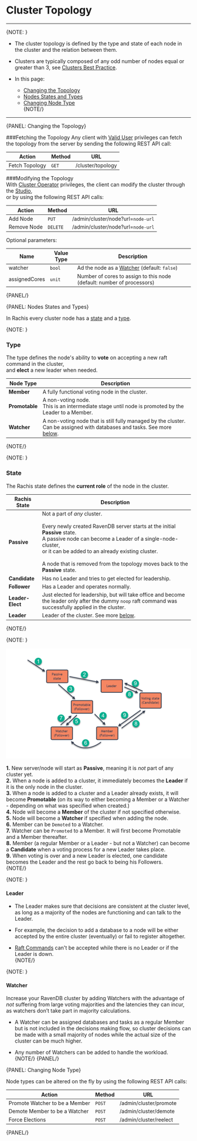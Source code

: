# Cluster Topology
---

{NOTE: }

* The cluster topology is defined by the type and state of each node in the cluster and the relation between them.  

* Clusters are typically composed of any odd number of nodes equal or greater than 3, see [Clusters Best Practice](../../../server/clustering/cluster-best-practice-and-configuration).  

* In this page:  
  * [Changing the Topology](../../../server/clustering/rachis/cluster-topology#changing-the-topology)  
  * [Nodes States and Types](../../../server/clustering/rachis/cluster-topology#nodes-states-and-types)  
  * [Changing Node Type](../../../server/clustering/rachis/cluster-topology#changing-node-type)  
{NOTE/}

---

{PANEL: Changing the Topology}

###Fetching the Topology
Any client with [Valid User](../../security/authorization/security-clearance-and-permissions#user) privileges can fetch the topology from the server 
by sending the following REST API call:  

| Action | Method | URL |
| - | - | - |
| Fetch Topology | `GET` | /cluster/topology |

###Modifying the Topology  
With [Cluster Operator](../../security/authorization/security-clearance-and-permissions#operator) privileges, 
the client can modify the cluster through the [Studio](../../../studio/server/cluster/cluster-view#cluster-view-operations),  
or by using the following REST API calls:  

| Action | Method | URL |
| - | - | - |
| Add Node | `PUT` | /admin/cluster/node?url=`node-url` |
| Remove Node | `DELETE` | /admin/cluster/node?url=`node-url` |

Optional parameters:

| Name | Value Type | Description |
| - | - | - |
| watcher | `bool` | Ad the node as a [Watcher](../../../server/clustering/rachis/cluster-topology#watcher) (default: `false`) |
| assignedCores | `unit` | Number of cores to assign to this node (default: number of processors) |
{PANEL/}

{PANEL: Nodes States and Types}

In Rachis every cluster node has a [state](../../../server/clustering/rachis/cluster-topology#state) and a [type](../../../server/clustering/rachis/cluster-topology#type).  

{NOTE: }

### Type
The type defines the node's ability to **vote** on accepting a new raft command in the cluster,  
and **elect** a new leader when needed.  

| Node Type | Description |
| - | - |
| **Member** | A fully functional voting node in the cluster. |
| **Promotable** | A non-voting node. <br/>This is an intermediate stage until node is promoted by the Leader to a Member. |
| **Watcher** | A non-voting node that is still fully managed by the cluster. <br/>Can be assigned with databases and tasks. See more [below](../../../server/clustering/rachis/cluster-topology#watcher). |
{NOTE/}

{NOTE: }

### State
The Rachis state defines the **current role** of the node in the cluster.

| Rachis State | Description |
| - | - |
| **Passive** | Not a part of _any_ cluster.<br/><br/>Every newly created RavenDB server starts at the initial **Passive** state.<br/>A passive node can become a Leader of a single-node-cluster,<br/>or it can be added to an already existing cluster.<br/><br/>A node that is removed from the topology moves back to the **Passive** state. |
| **Candidate** | Has no Leader and tries to get elected for leadership. |
| **Follower** | Has a Leader and operates normally. |
| **Leader-Elect** | Just elected for leadership, but will take office and become the leader only after the dummy `noop` raft command was successfully applied in the cluster. |
| **Leader** | Leader of the cluster. See more [below](../../../server/clustering/rachis/cluster-topology#leader). |
{NOTE/}

{NOTE: }

![Figure 3. States Transitions](images/cluster-states.png "Cluster Nodes States Flow")

**1.** New server/node will start as **Passive**, meaning it is _not_ part of any cluster yet.  
**2.** When a node is added to a cluster, it immediately becomes the **Leader** if it is the only node in the cluster.  
**3.** When a node is added to a cluster and a Leader already exists, it will become **Promotable** (on its way to either becoming a Member or a Watcher - depending on what was specified when created.)  
**4.** Node will become a **Member** of the cluster if not specified otherwise.  
**5.** Node will become a **Watcher** if specified when adding the node.  
**6.** Member can be `Demoted` to a Watcher.  
**7.** Watcher can be `Promoted` to a Member. It will first become Promotable and a Member thereafter.  
**8.** Member (a regular Member or a Leader - but not a Watcher) can become a **Candidate** when a voting process for a new Leader takes place.  
**9.** When voting is over and a new Leader is elected, one candidate becomes the Leader and the rest go back to being his Followers.  
{NOTE/}

{NOTE: }

#### Leader
 
* The Leader makes sure that decisions are consistent at the cluster level, as long as a majority of the nodes are functioning and can talk to the Leader.  

* For example, the decision to add a database to a node will be either accepted by the entire cluster (eventually) or fail to register altogether.  

* [Raft Commands](../../../server/clustering/rachis/what-is-rachis#implementation-details) can't be accepted while there is no Leader or if the Leader is down.  
{NOTE/}

{NOTE: }

#### Watcher

Increase your RavenDB cluster by adding Watchers with the advantage of _not_ suffering from large voting majorities and the latencies they can incur, 
as watchers don’t take part in majority calculations.  

* A Watcher can be assigned databases and tasks as a regular Member but is not included in the decisions making flow,
  so cluster decisions can be made with a small majority of nodes while the actual size of the cluster can be much higher.  

* Any number of Watchers can be added to handle the workload.  
{NOTE/}
{PANEL/}

{PANEL: Changing Node Type}

Node types can be altered on the fly by using the following REST API calls:

| Action | Method | URL |
| - | - | - |
| Promote Watcher to be a Member | `POST` | /admin/cluster/promote |
| Demote Member to be a Watcher | `POST` | /admin/cluster/demote |
| Force Elections | `POST` | /admin/cluster/reelect |
{PANEL/}

